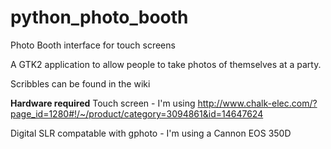 python_photo_booth
==================

Photo Booth interface for touch screens

A GTK2 application to allow people to take photos of themselves at a party.


Scribbles can be found in the wiki


**Hardware required**
Touch screen - I'm using http://www.chalk-elec.com/?page_id=1280#!/~/product/category=3094861&id=14647624

Digital SLR compatable with gphoto - I'm using a Cannon EOS 350D
